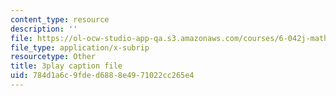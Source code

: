 ```yaml
---
content_type: resource
description: ''
file: https://ol-ocw-studio-app-qa.s3.amazonaws.com/courses/6-042j-mathematics-for-computer-science-spring-2015/784d1a6c9fded6888e4971022cc265e4_1vQ2x5O_xqk.srt
file_type: application/x-subrip
resourcetype: Other
title: 3play caption file
uid: 784d1a6c-9fde-d688-8e49-71022cc265e4
---
```

